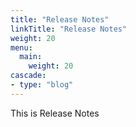 ```yaml
---
title: "Release Notes"
linkTitle: "Release Notes"
weight: 20
menu:
  main:
    weight: 20
cascade:
- type: "blog"
---
```


This is Release Notes
